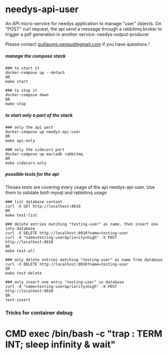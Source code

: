 # needys-api-user
An API micro-service for needys application to manage "user" objects.
On "POST" curl request, the api send a message through a rabbitmq broker
to trigger a pdf generation in another service: needys-output-producer

Please contact <guillaume.penaud@gmail.com> if you have questions !

##### manage the compose stack

```
### to start it
docker-compose up --detach
OR
make start

### to stop it
docker-compose down
OR
make stop
```

##### to start only a part of the stack
```
### only the api part
docker-compose up needys-api-user
OR
make api-only

### only the sidecars part
docker-compose up mariadb rabbitmq
OR
make sidecars-only
```

##### possible tests for the api
Thoses tests are covering every usage of the api needys-api-user. Use them
to validate both mysql and rabbitmq usage

```
### list database content
curl -X GET http://localhost:8010
OR
make test-list

### delete entries matching "testing-user" as name, then insert one into database
curl -X DELETE http://localhost:8010?name=testing-user
curl -d "name=testing-user&priority=high" -X POST http://localhost:8010
OR
make test-all

### only delete entries matching "testing-user" as name from database
curl -X DELETE http://localhost:8010?name=testing-user
OR
make test-delete

### only insert one entry "testing-user" in database
curl -d "name=testing-user&priority=high" -X POST http://localhost:8010
OR
test-insert
```

### Tricks for container debug

# CMD exec /bin/bash -c "trap : TERM INT; sleep infinity & wait"